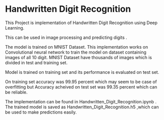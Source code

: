 # Handwritten Digit Recognition
This Project is implementation of Handwritten Digit Recognition using Deep Learning.

This can be used in image processing and predicting digits .

The model is trained on MNIST Dataset.
This implementation works on Convolutional neural network to train the model on dataset containing images of all 10 digit.
MNIST Dataset have thousands of images which is divided in test and training set.

Model is trained on training set and its performance is evaluated on test set.

On training set accuracy was 99.95 percent which may seem to be case of overfitting but Accuracy acheived on test set was 99.35 percent which can be reliable.

The implementation can be found in Handwritten_Digit_Recognition.ipynb .
The trained model is saved as Handwritten_Digit_Recognition.h5 ,which can be used to make predictions easily.
